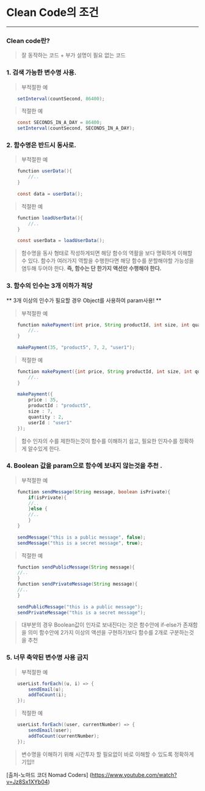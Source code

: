 # Clean Code의 조건
-------------------------------------------------------------------------
### Clean code란?
> 잘 동작하는 코드 + 부가 설명이 필요 없는 코드 



### 1.  검색 가능한 변수명 사용.
> 부적절한 예
~~~java
	setInterval(countSecond, 86400);
~~~

> 적절한 예
~~~java
	const SECONDS_IN_A_DAY = 86400;
	setInterval(countSecond, SECONDS_IN_A_DAY);
~~~



### 2. 함수명은 반드시 동사로.
> 부적절한 예
~~~java
	function userData(){
		//..
	}
	
	const data = userData();
~~~

> 적절한 예
~~~java
	function loadUserData(){
		//..
	}
	
	const userData = loadUserData();
~~~
> 함수명을 동사 형태로 작성하게되면 해당 함수의 역활을 보다 명확하게 이해할 수 있다.
> 함수가 여러가지 역할을 수행한다면 해당 함수를 분할해야할 가능성을 염두해 두어야 한다.
> **즉, 함수는 단 한가지 액션만 수행해야 한다.**



### 3.  함수의 인수는 3개 이하가 적당

** 3개 이상의 인수가 필요할 경우 Object를 사용하여 param사용! **
> 부적절한 예
~~~java 
	function makePayment(int price, String productId, int size, int quantity, String userId){
		//..
	}
	
	makePayment(35, "product5", 7, 2, "user1");
~~~

> 적절한 예
~~~java
	function makePayment({int price, String productId, int size, int quantity, String userId}){
		//..
	}
	
	makePayment({
        price : 35,
        productId : "product5",
        size : 7,
        quantity : 2,
        userId : "user1"
	});
~~~

> 함수 인자의 수를 제한하는것이 함수를 이해하기 쉽고, 필요한 인자수를 정확하게 알수있게 한다.



### 4.  Boolean 값을 param으로 함수에 보내지 않는것을 추천 .
> 부적절한 예
~~~java
	function sendMessage(String message, boolean isPrivate){
		if(isPrivate){
		//..
		}else {
		//..
		}
	}
	
	sendMessage("this is a public message", false);
	sendMessage("this is a secret message", true);
~~~

> 적절한 예
~~~java
	function sendPublicMessage(String message){
	//..
	}
	function sendPrivateMessage(String message){
	//..
	}
	
	sendPublicMessage("this is a public message");
	sendPrivateMessage("this is a secret message");
~~~
> 대부분의 경우 Boolean값이 인자로 보내진다는 것은 함수안에 if-else가 존재함을 의미
> 함수안에 2가지 이상의 액션을 구현하기보다 함수를 2개로 구분하는것을 추천



### 5. 너무 축약된 변수명 사용 금지
> 부적절한 예
~~~java
	userList.forEach((u, i) => {
		sendEmail(u);
		addToCount(i);
	});
~~~

> 적절한 예
~~~java
	userList.forEach((user, currentNumber) => {
		sendEmail(user);
		addToCount(currentNumber);
	});
~~~

> 변수명을 이해하기 위해 시간투자 할 필요없이 바로 이해할 수 있도록 정확하게 기입!!





[출처-노마드 코더 Nomad Coders] (https://www.youtube.com/watch?v=Jz8Sx1XYb04)



